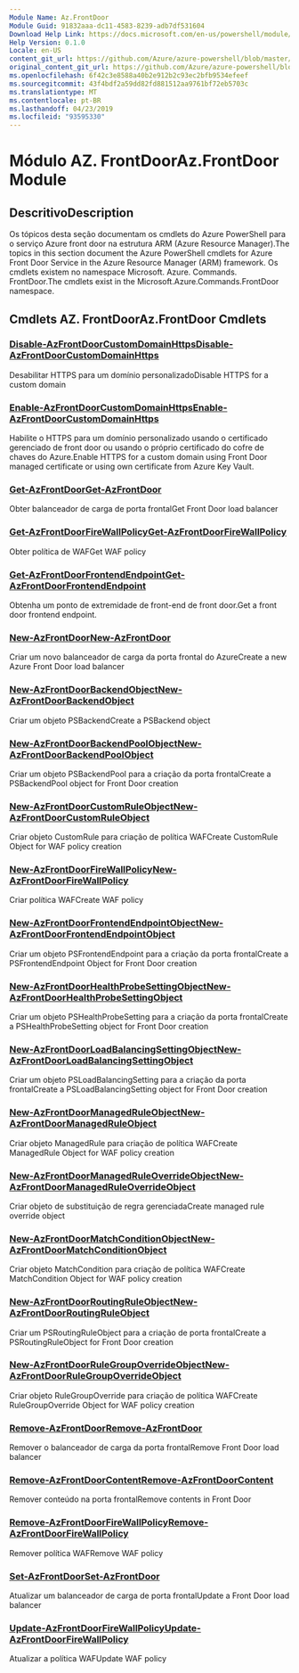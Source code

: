 ```yaml
---
Module Name: Az.FrontDoor
Module Guid: 91832aaa-dc11-4583-8239-adb7df531604
Download Help Link: https://docs.microsoft.com/en-us/powershell/module/az.frontdoor
Help Version: 0.1.0
Locale: en-US
content_git_url: https://github.com/Azure/azure-powershell/blob/master/src/FrontDoor/FrontDoor/help/Az.FrontDoor.md
original_content_git_url: https://github.com/Azure/azure-powershell/blob/master/src/FrontDoor/FrontDoor/help/Az.FrontDoor.md
ms.openlocfilehash: 6f42c3e8588a40b2e912b2c93ec2bfb9534efeef
ms.sourcegitcommit: 43f4bdf2a59dd82fd881512aa9761bf72eb5703c
ms.translationtype: MT
ms.contentlocale: pt-BR
ms.lasthandoff: 04/23/2019
ms.locfileid: "93595330"
---
```

# <span data-ttu-id="7eaaa-101">Módulo AZ. FrontDoor</span><span class="sxs-lookup"><span data-stu-id="7eaaa-101">Az.FrontDoor Module</span></span>
## <span data-ttu-id="7eaaa-102">Descritivo</span><span class="sxs-lookup"><span data-stu-id="7eaaa-102">Description</span></span>
<span data-ttu-id="7eaaa-103">Os tópicos desta seção documentam os cmdlets do Azure PowerShell para o serviço Azure front door na estrutura ARM (Azure Resource Manager).</span><span class="sxs-lookup"><span data-stu-id="7eaaa-103">The topics in this section document the Azure PowerShell cmdlets for Azure Front Door Service in the Azure Resource Manager (ARM) framework.</span></span> <span data-ttu-id="7eaaa-104">Os cmdlets existem no namespace Microsoft. Azure. Commands. FrontDoor.</span><span class="sxs-lookup"><span data-stu-id="7eaaa-104">The cmdlets exist in the Microsoft.Azure.Commands.FrontDoor namespace.</span></span>

## <span data-ttu-id="7eaaa-105">Cmdlets AZ. FrontDoor</span><span class="sxs-lookup"><span data-stu-id="7eaaa-105">Az.FrontDoor Cmdlets</span></span>
### [<span data-ttu-id="7eaaa-106">Disable-AzFrontDoorCustomDomainHttps</span><span class="sxs-lookup"><span data-stu-id="7eaaa-106">Disable-AzFrontDoorCustomDomainHttps</span></span>](Disable-AzFrontDoorCustomDomainHttps.md)
<span data-ttu-id="7eaaa-107">Desabilitar HTTPS para um domínio personalizado</span><span class="sxs-lookup"><span data-stu-id="7eaaa-107">Disable HTTPS for a custom domain</span></span>

### [<span data-ttu-id="7eaaa-108">Enable-AzFrontDoorCustomDomainHttps</span><span class="sxs-lookup"><span data-stu-id="7eaaa-108">Enable-AzFrontDoorCustomDomainHttps</span></span>](Enable-AzFrontDoorCustomDomainHttps.md)
<span data-ttu-id="7eaaa-109">Habilite o HTTPS para um domínio personalizado usando o certificado gerenciado de front door ou usando o próprio certificado do cofre de chaves do Azure.</span><span class="sxs-lookup"><span data-stu-id="7eaaa-109">Enable HTTPS for a custom domain using Front Door managed certificate or using own certificate from Azure Key Vault.</span></span>

### [<span data-ttu-id="7eaaa-110">Get-AzFrontDoor</span><span class="sxs-lookup"><span data-stu-id="7eaaa-110">Get-AzFrontDoor</span></span>](Get-AzFrontDoor.md)
<span data-ttu-id="7eaaa-111">Obter balanceador de carga de porta frontal</span><span class="sxs-lookup"><span data-stu-id="7eaaa-111">Get Front Door load balancer</span></span>

### [<span data-ttu-id="7eaaa-112">Get-AzFrontDoorFireWallPolicy</span><span class="sxs-lookup"><span data-stu-id="7eaaa-112">Get-AzFrontDoorFireWallPolicy</span></span>](Get-AzFrontDoorFireWallPolicy.md)
<span data-ttu-id="7eaaa-113">Obter política de WAF</span><span class="sxs-lookup"><span data-stu-id="7eaaa-113">Get WAF policy</span></span>

### [<span data-ttu-id="7eaaa-114">Get-AzFrontDoorFrontendEndpoint</span><span class="sxs-lookup"><span data-stu-id="7eaaa-114">Get-AzFrontDoorFrontendEndpoint</span></span>](Get-AzFrontDoorFrontendEndpoint.md)
<span data-ttu-id="7eaaa-115">Obtenha um ponto de extremidade de front-end de front door.</span><span class="sxs-lookup"><span data-stu-id="7eaaa-115">Get a front door frontend endpoint.</span></span>

### [<span data-ttu-id="7eaaa-116">New-AzFrontDoor</span><span class="sxs-lookup"><span data-stu-id="7eaaa-116">New-AzFrontDoor</span></span>](New-AzFrontDoor.md)
<span data-ttu-id="7eaaa-117">Criar um novo balanceador de carga da porta frontal do Azure</span><span class="sxs-lookup"><span data-stu-id="7eaaa-117">Create a new Azure Front Door load balancer</span></span>

### [<span data-ttu-id="7eaaa-118">New-AzFrontDoorBackendObject</span><span class="sxs-lookup"><span data-stu-id="7eaaa-118">New-AzFrontDoorBackendObject</span></span>](New-AzFrontDoorBackendObject.md)
<span data-ttu-id="7eaaa-119">Criar um objeto PSBackend</span><span class="sxs-lookup"><span data-stu-id="7eaaa-119">Create a PSBackend object</span></span>

### [<span data-ttu-id="7eaaa-120">New-AzFrontDoorBackendPoolObject</span><span class="sxs-lookup"><span data-stu-id="7eaaa-120">New-AzFrontDoorBackendPoolObject</span></span>](New-AzFrontDoorBackendPoolObject.md)
<span data-ttu-id="7eaaa-121">Criar um objeto PSBackendPool para a criação da porta frontal</span><span class="sxs-lookup"><span data-stu-id="7eaaa-121">Create a PSBackendPool object for Front Door creation</span></span>

### [<span data-ttu-id="7eaaa-122">New-AzFrontDoorCustomRuleObject</span><span class="sxs-lookup"><span data-stu-id="7eaaa-122">New-AzFrontDoorCustomRuleObject</span></span>](New-AzFrontDoorCustomRuleObject.md)
<span data-ttu-id="7eaaa-123">Criar objeto CustomRule para criação de política WAF</span><span class="sxs-lookup"><span data-stu-id="7eaaa-123">Create CustomRule Object for WAF policy creation</span></span>

### [<span data-ttu-id="7eaaa-124">New-AzFrontDoorFireWallPolicy</span><span class="sxs-lookup"><span data-stu-id="7eaaa-124">New-AzFrontDoorFireWallPolicy</span></span>](New-AzFrontDoorFireWallPolicy.md)
<span data-ttu-id="7eaaa-125">Criar política WAF</span><span class="sxs-lookup"><span data-stu-id="7eaaa-125">Create WAF policy</span></span>

### [<span data-ttu-id="7eaaa-126">New-AzFrontDoorFrontendEndpointObject</span><span class="sxs-lookup"><span data-stu-id="7eaaa-126">New-AzFrontDoorFrontendEndpointObject</span></span>](New-AzFrontDoorFrontendEndpointObject.md)
<span data-ttu-id="7eaaa-127">Criar um objeto PSFrontendEndpoint para a criação da porta frontal</span><span class="sxs-lookup"><span data-stu-id="7eaaa-127">Create a PSFrontendEndpoint Object for Front Door creation</span></span>

### [<span data-ttu-id="7eaaa-128">New-AzFrontDoorHealthProbeSettingObject</span><span class="sxs-lookup"><span data-stu-id="7eaaa-128">New-AzFrontDoorHealthProbeSettingObject</span></span>](New-AzFrontDoorHealthProbeSettingObject.md)
<span data-ttu-id="7eaaa-129">Criar um objeto PSHealthProbeSetting para a criação da porta frontal</span><span class="sxs-lookup"><span data-stu-id="7eaaa-129">Create a PSHealthProbeSetting object for Front Door creation</span></span>

### [<span data-ttu-id="7eaaa-130">New-AzFrontDoorLoadBalancingSettingObject</span><span class="sxs-lookup"><span data-stu-id="7eaaa-130">New-AzFrontDoorLoadBalancingSettingObject</span></span>](New-AzFrontDoorLoadBalancingSettingObject.md)
<span data-ttu-id="7eaaa-131">Criar um objeto PSLoadBalancingSetting para a criação da porta frontal</span><span class="sxs-lookup"><span data-stu-id="7eaaa-131">Create a PSLoadBalancingSetting object for Front Door creation</span></span>

### [<span data-ttu-id="7eaaa-132">New-AzFrontDoorManagedRuleObject</span><span class="sxs-lookup"><span data-stu-id="7eaaa-132">New-AzFrontDoorManagedRuleObject</span></span>](New-AzFrontDoorManagedRuleObject.md)
<span data-ttu-id="7eaaa-133">Criar objeto ManagedRule para criação de política WAF</span><span class="sxs-lookup"><span data-stu-id="7eaaa-133">Create ManagedRule Object for WAF policy creation</span></span>

### [<span data-ttu-id="7eaaa-134">New-AzFrontDoorManagedRuleOverrideObject</span><span class="sxs-lookup"><span data-stu-id="7eaaa-134">New-AzFrontDoorManagedRuleOverrideObject</span></span>](New-AzFrontDoorManagedRuleOverrideObject.md)
<span data-ttu-id="7eaaa-135">Criar objeto de substituição de regra gerenciada</span><span class="sxs-lookup"><span data-stu-id="7eaaa-135">Create managed rule override object</span></span>

### [<span data-ttu-id="7eaaa-136">New-AzFrontDoorMatchConditionObject</span><span class="sxs-lookup"><span data-stu-id="7eaaa-136">New-AzFrontDoorMatchConditionObject</span></span>](New-AzFrontDoorMatchConditionObject.md)
<span data-ttu-id="7eaaa-137">Criar objeto MatchCondition para criação de política WAF</span><span class="sxs-lookup"><span data-stu-id="7eaaa-137">Create MatchCondition Object for WAF policy creation</span></span>

### [<span data-ttu-id="7eaaa-138">New-AzFrontDoorRoutingRuleObject</span><span class="sxs-lookup"><span data-stu-id="7eaaa-138">New-AzFrontDoorRoutingRuleObject</span></span>](New-AzFrontDoorRoutingRuleObject.md)
<span data-ttu-id="7eaaa-139">Criar um PSRoutingRuleObject para a criação de porta frontal</span><span class="sxs-lookup"><span data-stu-id="7eaaa-139">Create a PSRoutingRuleObject for Front Door creation</span></span>

### [<span data-ttu-id="7eaaa-140">New-AzFrontDoorRuleGroupOverrideObject</span><span class="sxs-lookup"><span data-stu-id="7eaaa-140">New-AzFrontDoorRuleGroupOverrideObject</span></span>](New-AzFrontDoorRuleGroupOverrideObject.md)
<span data-ttu-id="7eaaa-141">Criar objeto RuleGroupOverride para criação de política WAF</span><span class="sxs-lookup"><span data-stu-id="7eaaa-141">Create RuleGroupOverride Object for WAF policy creation</span></span>

### [<span data-ttu-id="7eaaa-142">Remove-AzFrontDoor</span><span class="sxs-lookup"><span data-stu-id="7eaaa-142">Remove-AzFrontDoor</span></span>](Remove-AzFrontDoor.md)
<span data-ttu-id="7eaaa-143">Remover o balanceador de carga da porta frontal</span><span class="sxs-lookup"><span data-stu-id="7eaaa-143">Remove Front Door load balancer</span></span>

### [<span data-ttu-id="7eaaa-144">Remove-AzFrontDoorContent</span><span class="sxs-lookup"><span data-stu-id="7eaaa-144">Remove-AzFrontDoorContent</span></span>](Remove-AzFrontDoorContent.md)
<span data-ttu-id="7eaaa-145">Remover conteúdo na porta frontal</span><span class="sxs-lookup"><span data-stu-id="7eaaa-145">Remove contents in Front Door</span></span>

### [<span data-ttu-id="7eaaa-146">Remove-AzFrontDoorFireWallPolicy</span><span class="sxs-lookup"><span data-stu-id="7eaaa-146">Remove-AzFrontDoorFireWallPolicy</span></span>](Remove-AzFrontDoorFireWallPolicy.md)
<span data-ttu-id="7eaaa-147">Remover política WAF</span><span class="sxs-lookup"><span data-stu-id="7eaaa-147">Remove WAF policy</span></span>

### [<span data-ttu-id="7eaaa-148">Set-AzFrontDoor</span><span class="sxs-lookup"><span data-stu-id="7eaaa-148">Set-AzFrontDoor</span></span>](Set-AzFrontDoor.md)
<span data-ttu-id="7eaaa-149">Atualizar um balanceador de carga de porta frontal</span><span class="sxs-lookup"><span data-stu-id="7eaaa-149">Update a Front Door load balancer</span></span>

### [<span data-ttu-id="7eaaa-150">Update-AzFrontDoorFireWallPolicy</span><span class="sxs-lookup"><span data-stu-id="7eaaa-150">Update-AzFrontDoorFireWallPolicy</span></span>](Update-AzFrontDoorFireWallPolicy.md)
<span data-ttu-id="7eaaa-151">Atualizar a política WAF</span><span class="sxs-lookup"><span data-stu-id="7eaaa-151">Update WAF policy</span></span>


